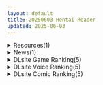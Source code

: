 ```yaml
---
layout: default
title: 20250603 Hentai Reader
updated: 2025-06-03
---
```


<details class='content-parent'>
<summary>
Resources(1)
</summary>
<details class='content-child'>
<summary>
<span class='rss-title'> 【S4878】[elf] 同級生2 / 同级生2 Win95汉化版 </span> <a class='rss-link' href='https://blog.reimu.net/archives/110783' target='_blank'>&nbsp;</a>
<div class='rss-published'> 🕛 20250602 08:00:08</div>
</summary>
ELF补全计划第5弹，同时也是【S1030】的补档，掘墓人，参上！本来打算用一代的稿子的形式给二代的汉化版跟重 &#8230; <a class="more-link" href="https://blog.reimu.net/archives/110783">继续阅读<span class="screen-reader-text">【S4878】[elf] 同級生2 / 同级生2 Win95汉化版</span></a>
</details>

</details>
<details class='content-parent'>
<summary>
News(1)
</summary>
<details class='content-child'>
<summary>
<span class='rss-title'> Steam《劍星》體驗版開放後，模組社群熱議伊芙建模的紳士細節「都幫玩家準備好了」 </span> <a class='rss-link' href='https://www.4gamers.com.tw/news/detail/72130/stellar-blade-pc-demo-had-a-very-positive-reception-on-steam' target='_blank'>&nbsp;</a>
<div class='rss-published'> 🕛 20250602 15:08:48</div>
</summary>
<img src="https://img.4gamers.com.tw/news-image/b793b983-49a4-4499-8b0a-f3034cae294c.jpg"/>
Shift Up 都知道
</details>

</details>
<details class='content-parent'>
<summary>
DLsite Game Ranking(5)
</summary>
<details class='content-child'>
<summary>
<span class='rss-title'> セックスセラピスト MOVIE版 [梅麻呂3D] </span> <a class='rss-link' href='https://www.dlsite.com/maniax/work/=/product_id/RJ01399859.html' target='_blank'>&nbsp;</a>
<div class='rss-published'> 🕛 20250603 05:19:20</div>
</summary>
<img src ="http://img.dlsite.jp/modpub/images2/work/doujin/RJ01400000/RJ01399859_img_main.jpg"/><br/>UMEMARO3D作品Vol.21
</details>
<details class='content-child'>
<summary>
<span class='rss-title'> フォレスティア～ちいさな町の牧場ライフ～ [いなずまそふと] </span> <a class='rss-link' href='https://www.dlsite.com/maniax/work/=/product_id/RJ01271506.html' target='_blank'>&nbsp;</a>
<div class='rss-published'> 🕛 20250603 05:19:20</div>
</summary>
<img src ="http://img.dlsite.jp/modpub/images2/work/doujin/RJ01272000/RJ01271506_img_main.jpg"/><br/>作物を育てたり、動物をお世話したり、釣りに採集に鉱山に…多彩なヒロインとの交流も楽しめる。本格スローライフシミュレーションゲーム!
</details>
<details class='content-child'>
<summary>
<span class='rss-title'> Ikisaw ～デカ乳ツインテとイキ我慢の部屋～ [つきうさぎ] </span> <a class='rss-link' href='https://www.dlsite.com/maniax/work/=/product_id/RJ01356756.html' target='_blank'>&nbsp;</a>
<div class='rss-published'> 🕛 20250603 05:19:20</div>
</summary>
<img src ="http://img.dlsite.jp/modpub/images2/work/doujin/RJ01357000/RJ01356756_img_main.jpg"/><br/>選ばなければ進めない、でも選ぶたびに快楽が絡みつく——。 強気で負けず嫌いな少女・イヴが、理不尽な試練に挑むR18アドベンチャー。 選ぶ者、選ばない者、選ばせる者。 この試練の果てに、イヴは本当に"自分の選択"を貫けるのか?
</details>
<details class='content-child'>
<summary>
<span class='rss-title'> これでお前も性処理課！ [むくどりGames] </span> <a class='rss-link' href='https://www.dlsite.com/maniax/work/=/product_id/RJ01387100.html' target='_blank'>&nbsp;</a>
<div class='rss-published'> 🕛 20250603 05:19:20</div>
</summary>
<img src ="http://img.dlsite.jp/modpub/images2/work/doujin/RJ01388000/RJ01387100_img_main.jpg"/><br/>リアルタイム3D性処理シミュレーションゲーム！ 性処理課の後輩「佐藤しなの」とランダム生成されたバリエーション豊かな女社員たちを配属して性処理しよう！
</details>
<details class='content-child'>
<summary>
<span class='rss-title'> Fallen / Brand New World [パルティア教団] </span> <a class='rss-link' href='https://www.dlsite.com/maniax/work/=/product_id/RJ01348926.html' target='_blank'>&nbsp;</a>
<div class='rss-published'> 🕛 20250603 05:19:20</div>
</summary>
<img src ="http://img.dlsite.jp/modpub/images2/work/doujin/RJ01349000/RJ01348926_img_main.jpg"/><br/>メイドとふれあい、通じ合う。ファンタジー都市生活SLG
</details>

</details>
<details class='content-parent'>
<summary>
DLsite Voice Ranking(5)
</summary>
<details class='content-child'>
<summary>
<span class='rss-title'> 【超舐め音特化】激あま愛欲サキュバス～超密着汗だく極上舐め～ [アンスリウム] </span> <a class='rss-link' href='https://www.dlsite.com/maniax/work/=/product_id/RJ01374623.html' target='_blank'>&nbsp;</a>
<div class='rss-published'> 🕛 20250603 05:19:22</div>
</summary>
<img src ="http://img.dlsite.jp/modpub/images2/work/doujin/RJ01375000/RJ01374623_img_main.jpg"/><br/>【超舐め音特化】夢の世界から逃げ出すことはできない。あなたはもう快感を共有するサキュバスたちのモノ。愛も性欲も止まらない。左右の耳元から囁かれ、舐められ、とろとろに愛され尽くす。超密着×汗だく×中出しの極上愛欲タイムをたっぷりご堪能ください♪ CV御崎ひより
</details>
<details class='content-child'>
<summary>
<span class='rss-title'> 【無声囁きたっぷり】貴方を大好きなメンヘラ低音ダウナー系コスプレイヤーと湿度たっぷりな純愛筆下ろし首絞め孕ませ交尾する音声【心情代弁/KU100】 [おいしいおこめ] </span> <a class='rss-link' href='https://www.dlsite.com/maniax/work/=/product_id/RJ01392606.html' target='_blank'>&nbsp;</a>
<div class='rss-published'> 🕛 20250603 05:19:22</div>
</summary>
<img src ="http://img.dlsite.jp/modpub/images2/work/doujin/RJ01393000/RJ01392606_img_main.jpg"/><br/>ブル◯アーカイブの戒◯ミサキのコスプレイヤーに雨の中出会い、貴方(先生)と純愛えっちする男性受け音声!今作はシチュも声も湿度たっぷりでお届け♡主なシチュ:ぐっぽり耳舐め/手コキ/「イケ」命令/無声囁きたっぷり/淫語責め/心情代弁/出るとこ見ててくれるやつ♡/フェラチオ/口内射精/ごっくん/筆下ろし/騎乗位/逆レ○プ/中出し/ファーストキス奪われ/連続絶頂/好き連呼/オホ声/首絞め/失禁/対面座位/キスたっぷり
</details>
<details class='content-child'>
<summary>
<span class='rss-title'> 【実演オナニーオムニバス】新規録りおろし実演オナニー×100人、18時間40分超えの究極オムニバス!! [超究極] </span> <a class='rss-link' href='https://www.dlsite.com/maniax/work/=/product_id/RJ01347281.html' target='_blank'>&nbsp;</a>
<div class='rss-published'> 🕛 20250603 05:19:22</div>
</summary>
<img src ="http://img.dlsite.jp/modpub/images2/work/doujin/RJ01348000/RJ01347281_img_main.jpg"/><br/>サークル1周年記念、同人声優/AVtuber/裏垢女子/その他アダルト活動者/一般女性…エッチな女の子100人の新規録りおろし実演オナニーが詰め込まれた18時間40分超えのモンスター作品です!
</details>
<details class='content-child'>
<summary>
<span class='rss-title'> 【早期購入特典付き】“ベロチュー処方箋”によって、優しいナースさんから“あまあまとろとろベロチューおまんこ”が処方されるクリニック【バイノーラル】 [インゴヒゴ] </span> <a class='rss-link' href='https://www.dlsite.com/maniax/work/=/product_id/RJ01398157.html' target='_blank'>&nbsp;</a>
<div class='rss-published'> 🕛 20250603 05:19:22</div>
</summary>
<img src ="http://img.dlsite.jp/modpub/images2/work/doujin/RJ01399000/RJ01398157_img_main.jpg"/><br/>あなたに処方されたお薬は、なんと「ベロチュー」！ 優しいナースさんからひたすら甘々ベロチューされる音声作品♪
</details>
<details class='content-child'>
<summary>
<span class='rss-title'> 【性癖布教期間限定100円】クールな皮肉屋の高身長美人神官に◯眠で常識を書き換え、性処理を義務と割り切らせたりいつでも生ハメ可能のオナホ担当へ【イチャラブエンド】 [あとりえスターズ] </span> <a class='rss-link' href='https://www.dlsite.com/maniax/work/=/product_id/RJ01363449.html' target='_blank'>&nbsp;</a>
<div class='rss-published'> 🕛 20250603 05:19:22</div>
</summary>
<img src ="http://img.dlsite.jp/modpub/images2/work/doujin/RJ01364000/RJ01363449_img_main.jpg"/><br/>「あなた」を見下し軽蔑する高貴な美人神官を◯眠魔法で常識改変し、いつでも好き放題に生コキ担当係として奉仕させ最終的にイチャラブ生オナホ伴侶として婚約を誓わせるハッピーエンド音声！
</details>

</details>
<details class='content-parent'>
<summary>
DLsite Comic Ranking(5)
</summary>
<details class='content-child'>
<summary>
<span class='rss-title'> 乳首開発サロンへようこそ [えろはむちゃん] </span> <a class='rss-link' href='https://www.dlsite.com/maniax/work/=/product_id/RJ01372327.html' target='_blank'>&nbsp;</a>
<div class='rss-published'> 🕛 20250603 05:19:24</div>
</summary>
<img src ="http://img.dlsite.jp/modpub/images2/work/doujin/RJ01373000/RJ01372327_img_main.jpg"/><br/>乳首開発サロンで連続絶頂！拘束・羞恥・失禁・自慰・ローションガーゼ…⁈ありとあらゆり手段で全編乳首責め！
</details>
<details class='content-child'>
<summary>
<span class='rss-title'> 魅惑的なお前が悪い [よふかしのへや] </span> <a class='rss-link' href='https://www.dlsite.com/maniax/work/=/product_id/RJ01389285.html' target='_blank'>&nbsp;</a>
<div class='rss-published'> 🕛 20250603 05:19:24</div>
</summary>
<img src ="http://img.dlsite.jp/modpub/images2/work/doujin/RJ01390000/RJ01389285_img_main.jpg"/><br/>性奴○との背徳いちゃらぶ生活
</details>
<details class='content-child'>
<summary>
<span class='rss-title'> 【日文版】只是眼神凶恶的普通女人 [あきや] </span> <a class='rss-link' href='https://www.dlsite.com/maniax/work/=/product_id/RJ01354858.html' target='_blank'>&nbsp;</a>
<div class='rss-published'> 🕛 20250603 05:19:24</div>
</summary>
<img src ="http://img.dlsite.jp/modpub/images2/work/doujin/RJ01355000/RJ01354858_img_main.jpg"/><br/>前去搭话的女人眼神凶恶，是个普通的女人！？
</details>
<details class='content-child'>
<summary>
<span class='rss-title'> 先輩のかっこいいお射精 見せてください❤ -小さくてふわふわな後輩彼女のあまあまないじわるであまえんぼマゾにされちゃう話- [りむちゃんち] </span> <a class='rss-link' href='https://www.dlsite.com/maniax/work/=/product_id/RJ01401387.html' target='_blank'>&nbsp;</a>
<div class='rss-published'> 🕛 20250603 05:19:24</div>
</summary>
<img src ="http://img.dlsite.jp/modpub/images2/work/doujin/RJ01402000/RJ01401387_img_main.jpg"/><br/>None
</details>
<details class='content-child'>
<summary>
<span class='rss-title'> ゆんゆんはおち◯ちんのお友達！ [てだいんぐ] </span> <a class='rss-link' href='https://www.dlsite.com/maniax/work/=/product_id/RJ01396913.html' target='_blank'>&nbsp;</a>
<div class='rss-published'> 🕛 20250603 05:19:24</div>
</summary>
<img src ="http://img.dlsite.jp/modpub/images2/work/doujin/RJ01397000/RJ01396913_img_main.jpg"/><br/>ゆんゆんがお友達とエッチなことをしまくるセリフ付きCG集です！
</details>

</details>
